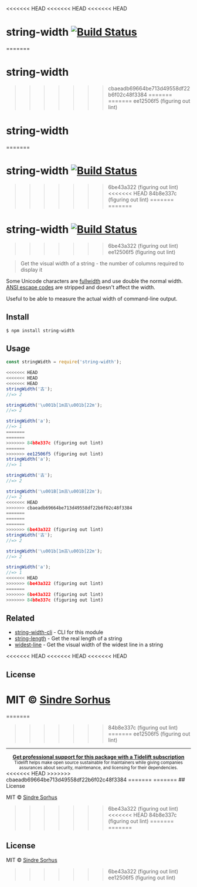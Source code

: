 <<<<<<< HEAD
<<<<<<< HEAD
<<<<<<< HEAD
# string-width [![Build Status](https://travis-ci.org/sindresorhus/string-width.svg?branch=master)](https://travis-ci.org/sindresorhus/string-width)
=======
# string-width
>>>>>>> cbaeadb69664be713d49558df22b6f02c48f3384
=======
=======
>>>>>>> ee12506f5 (figuring out lint)
# string-width
=======
# string-width [![Build Status](https://travis-ci.org/sindresorhus/string-width.svg?branch=master)](https://travis-ci.org/sindresorhus/string-width)
>>>>>>> 6be43a322 (figuring out lint)
<<<<<<< HEAD
>>>>>>> 84b8e337c (figuring out lint)
=======
=======
# string-width [![Build Status](https://travis-ci.org/sindresorhus/string-width.svg?branch=master)](https://travis-ci.org/sindresorhus/string-width)
>>>>>>> 6be43a322 (figuring out lint)
>>>>>>> ee12506f5 (figuring out lint)

> Get the visual width of a string - the number of columns required to display it

Some Unicode characters are [fullwidth](https://en.wikipedia.org/wiki/Halfwidth_and_fullwidth_forms) and use double the normal width. [ANSI escape codes](https://en.wikipedia.org/wiki/ANSI_escape_code) are stripped and doesn't affect the width.

Useful to be able to measure the actual width of command-line output.


## Install

```
$ npm install string-width
```


## Usage

```js
const stringWidth = require('string-width');

<<<<<<< HEAD
<<<<<<< HEAD
<<<<<<< HEAD
stringWidth('古');
//=> 2

stringWidth('\u001b[1m古\u001b[22m');
//=> 2

stringWidth('a');
//=> 1
=======
=======
>>>>>>> 84b8e337c (figuring out lint)
=======
>>>>>>> ee12506f5 (figuring out lint)
stringWidth('a');
//=> 1

stringWidth('古');
//=> 2

stringWidth('\u001B[1m古\u001B[22m');
//=> 2
<<<<<<< HEAD
>>>>>>> cbaeadb69664be713d49558df22b6f02c48f3384
=======
=======
=======
>>>>>>> 6be43a322 (figuring out lint)
stringWidth('古');
//=> 2

stringWidth('\u001b[1m古\u001b[22m');
//=> 2

stringWidth('a');
//=> 1
<<<<<<< HEAD
>>>>>>> 6be43a322 (figuring out lint)
=======
>>>>>>> 6be43a322 (figuring out lint)
>>>>>>> 84b8e337c (figuring out lint)
```


## Related

- [string-width-cli](https://github.com/sindresorhus/string-width-cli) - CLI for this module
- [string-length](https://github.com/sindresorhus/string-length) - Get the real length of a string
- [widest-line](https://github.com/sindresorhus/widest-line) - Get the visual width of the widest line in a string


<<<<<<< HEAD
<<<<<<< HEAD
<<<<<<< HEAD
## License

MIT © [Sindre Sorhus](https://sindresorhus.com)
=======
=======
>>>>>>> 84b8e337c (figuring out lint)
=======
>>>>>>> ee12506f5 (figuring out lint)
---

<div align="center">
	<b>
		<a href="https://tidelift.com/subscription/pkg/npm-string-width?utm_source=npm-string-width&utm_medium=referral&utm_campaign=readme">Get professional support for this package with a Tidelift subscription</a>
	</b>
	<br>
	<sub>
		Tidelift helps make open source sustainable for maintainers while giving companies<br>assurances about security, maintenance, and licensing for their dependencies.
	</sub>
</div>
<<<<<<< HEAD
>>>>>>> cbaeadb69664be713d49558df22b6f02c48f3384
=======
=======
## License

MIT © [Sindre Sorhus](https://sindresorhus.com)
>>>>>>> 6be43a322 (figuring out lint)
<<<<<<< HEAD
>>>>>>> 84b8e337c (figuring out lint)
=======
=======
## License

MIT © [Sindre Sorhus](https://sindresorhus.com)
>>>>>>> 6be43a322 (figuring out lint)
>>>>>>> ee12506f5 (figuring out lint)
